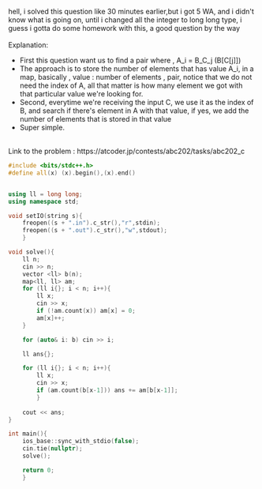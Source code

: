 hell, i solved this question like 30 minutes earlier,but i got 5 WA, and i didn't know what is going on, until i changed all the integer to long long type, i guess i gotta do some homework with this, a good question by the way
<br><br>
Explanation:
- First this question want us to find a pair where , A_i = B_C_j (B\[C\[j\]\])
- The approach is to store the number of elements that has value A_i, in a map, basically , value : number of elements , pair, notice that we do not need the index of A, all that matter is how many element we got with that particular value we're looking for.
- Second, everytime we're receiving the input C, we use it as the index of B, and search if there's element in A with that value, if yes, we add the number of elements that is stored in that value
- Super simple.
<br>
Link to the problem : https://atcoder.jp/contests/abc202/tasks/abc202_c

```cpp
#include <bits/stdc++.h>
#define all(x) (x).begin(),(x).end()


using ll = long long;
using namespace std;

void setIO(string s){
	freopen((s + ".in").c_str(),"r",stdin);
	freopen((s + ".out").c_str(),"w",stdout);
	}

void solve(){
	ll n;
	cin >> n;
	vector <ll> b(n);
	map<ll, ll> am;
	for (ll i{}; i < n; i++){
		ll x;
		cin >> x;
		if (!am.count(x)) am[x] = 0;
		am[x]++;
	}

	for (auto& i: b) cin >> i;

	ll ans{};

	for (ll i{}; i < n; i++){
		ll x;
		cin >> x;
		if (am.count(b[x-1])) ans += am[b[x-1]];
		}
	
	cout << ans;
}

int main(){
	ios_base::sync_with_stdio(false);
	cin.tie(nullptr);
	solve();

	return 0;
	}

```